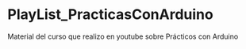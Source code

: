 # PlayList_PracticasConArduino
Material del curso que realizo en youtube sobre Prácticos con Arduino
